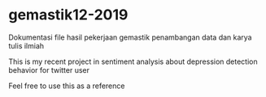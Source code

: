 # gemastik12-2019
Dokumentasi file hasil pekerjaan gemastik penambangan data dan karya tulis ilmiah

This is my recent project in sentiment analysis about depression detection behavior for twitter user

Feel free to use this as a reference
